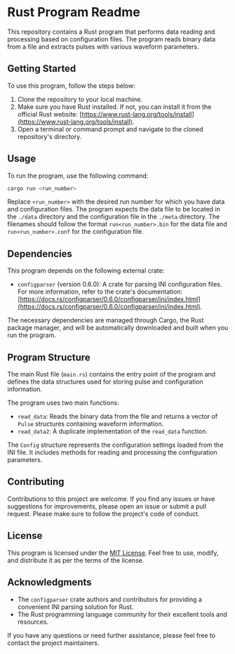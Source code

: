 # Rust Program Readme

This repository contains a Rust program that performs data reading and processing based on configuration files. The program reads binary data from a file and extracts pulses with various waveform parameters.

## Getting Started

To use this program, follow the steps below:

1. Clone the repository to your local machine.
2. Make sure you have Rust installed. If not, you can install it from the official Rust website: [https://www.rust-lang.org/tools/install](https://www.rust-lang.org/tools/install).
3. Open a terminal or command prompt and navigate to the cloned repository's directory.

## Usage

To run the program, use the following command:

```bash
cargo run <run_number>
```


Replace `<run_number>` with the desired run number for which you have data and configuration files. The program expects the data file to be located in the `./data` directory and the configuration file in the `./meta` directory. The filenames should follow the format `run<run_number>.bin` for the data file and `run<run_number>.conf` for the configuration file.

## Dependencies

This program depends on the following external crate:

- `configparser` (version 0.6.0): A crate for parsing INI configuration files. For more information, refer to the crate's documentation: [https://docs.rs/configparser/0.6.0/configparser/ini/index.html](https://docs.rs/configparser/0.6.0/configparser/ini/index.html).

The necessary dependencies are managed through Cargo, the Rust package manager, and will be automatically downloaded and built when you run the program.

## Program Structure

The main Rust file (`main.rs`) contains the entry point of the program and defines the data structures used for storing pulse and configuration information.

The program uses two main functions:

- `read_data`: Reads the binary data from the file and returns a vector of `Pulse` structures containing waveform information.
- `read_data2`: A duplicate implementation of the `read_data` function.

The `Config` structure represents the configuration settings loaded from the INI file. It includes methods for reading and processing the configuration parameters.

## Contributing

Contributions to this project are welcome. If you find any issues or have suggestions for improvements, please open an issue or submit a pull request. Please make sure to follow the project's code of conduct.

## License

This program is licensed under the [MIT License](LICENSE). Feel free to use, modify, and distribute it as per the terms of the license.

## Acknowledgments

- The `configparser` crate authors and contributors for providing a convenient INI parsing solution for Rust.
- The Rust programming language community for their excellent tools and resources.

If you have any questions or need further assistance, please feel free to contact the project maintainers.
